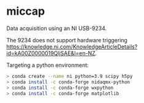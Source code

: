 # miccap

Data acquisition using an NI USB-9234.

The 9234 does not support hardware triggering https://knowledge.ni.com/KnowledgeArticleDetails?id=kA00Z0000019QljSAE&l=en-NZ.


Targeting a python environment:

```sh
> conda create --name ni python=3.9 scipy h5py
> conda install -c conda-forge nidaqmx-python
> conda install -c conda-forge wxpython
> conda install -c conda-forge matplotlib
```